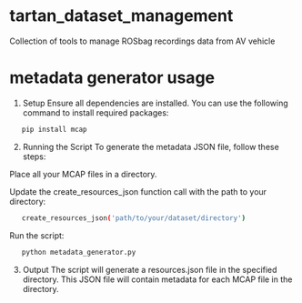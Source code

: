 # tartan_dataset_management
Collection of tools to manage ROSbag recordings data from AV vehicle

# metadata generator usage


1. Setup
 Ensure all dependencies are installed. You can use the following command to install required packages:

 ```bash
    pip install mcap
```

2. Running the Script
To generate the metadata JSON file, follow these steps:

Place all your MCAP files in a directory.

Update the create_resources_json function call with the path to your directory:

 ```bash
    create_resources_json('path/to/your/dataset/directory')
```
Run the script:

 ```bash
    python metadata_generator.py
```


3. Output
The script will generate a resources.json file in the specified directory. This JSON file will contain metadata for each MCAP file in the directory.
